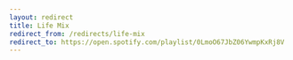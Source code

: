 ```yaml
---
layout: redirect
title: Life Mix
redirect_from: /redirects/life-mix
redirect_to: https://open.spotify.com/playlist/0LmoO67JbZ06YwmpKxRj8V
---
```

